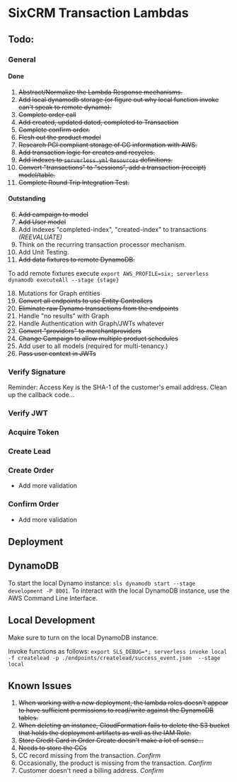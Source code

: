 # SixCRM Transaction Lambdas

## Todo:

### General

#### Done
1.  ~~Abstract/Normalize the Lambda Response mechanisms.~~
2.  ~~Add local dynamodb storage (or figure out why local function invoke can't speak to remote dynamo).~~
3.  ~~Complete order call~~
4.  ~~Add created, updated dated, completed to Transaction~~
5.  ~~Complete confirm order.~~
7.  ~~Flesh out the product model~~
8.  ~~Research PCI compliant storage of CC information with AWS.~~
11.  ~~Add transaction logic for creates and recycles.~~
13.  ~~Add indexes to `serverless.yml` `Resources` definitions.~~ 
15.  ~~Convert "transactions" to "sessions", add a transaction (receipt) model/table.~~
16.  ~~Complete Round Trip Integration Test.~~

#### Outstanding

6.  ~~Add campaign to model~~
9.  ~~Add User model~~
10.  Add indexes "completed-index", "created-index" to transactions *(REEVALUATE)*
12.  Think on the recurring transaction processor mechanism.
14.  Add Unit Testing.
17.  ~~Add data fixtures to remote DynamoDB.~~

To add remote fixtures execute `export AWS_PROFILE=six; serverless dynamodb executeAll --stage {stage}`

18.  Mutations for Graph entities
19.  ~~Convert all endpoints to use Entity Controllers~~
20.  ~~Eliminate raw Dynamo transactions from the endpoints~~
21.  Handle "no results" with Graph
22.  Handle Authentication with Graph/JWTs whatever
23.  ~~Convert "providers" to merchantproviders~~
24.  ~~Change Campaign to allow multiple product schedules~~
25.  Add user to all models (required for multi-tenancy.)
26.  ~~Pass user context in JWTs~~

### Verify Signature

Reminder:  Access Key is the SHA-1  of the customer's email address.
Clean up the callback code...

### Verify JWT

### Acquire Token

### Create Lead

### Create Order

* Add more validation

### Confirm Order

* Add more validation

## Deployment

## DynamoDB

To start the local Dynamo instance: `sls dynamodb start --stage development -P 8001`.  To interact with the local DynamoDB instance, use the AWS Command Line Interface.  

## Local Development

Make sure to turn on the local DynamoDB instance.

Invoke functions as follows: `export SLS_DEBUG=*; serverless invoke local -f createlead -p ./endpoints/createlead/success_event.json  --stage local`

## Known Issues

1.  ~~When working with a new deployment, the lambda roles doesn't appear to have sufficient permissions to read/write against the DynamoDB tables.~~
2.  ~~When deleting an instance, CloudFormation fails to delete the S3 bucket that holds the deployment artifacts as well as the IAM Role.~~
3.  ~~Store Credit Card in Order Create doesn't make a lot of sense...~~
4.  ~~Needs to store the CCs~~
5.  CC record missing from the transaction. *Confirm*
6.  Occasionally, the product is missing from the transaction. *Confirm*
7.  Customer doesn't need a billing address. *Confirm*


